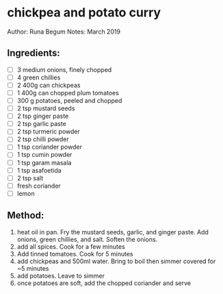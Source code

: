 # chickpea and potato curry
Author: Runa Begum
Notes: March 2019
## Ingredients:
- [ ] 3 medium onions, finely chopped
- [ ] 4 green chillies
- [ ] 2 400g can chickpeas
- [ ] 1 400g can chopped plum tomatoes
- [ ] 300 g potatoes, peeled and chopped
- [ ] 2 tsp mustard seeds
- [ ] 2 tsp ginger paste
- [ ] 2 tsp garlic paste
- [ ] 2 tsp turmeric powder
- [ ] 2 tsp chilli powder
- [ ] 1 tsp coriander powder
- [ ] 1 tsp cumin powder
- [ ] 1 tsp garam masala
- [ ] 1 tsp asafoetida
- [ ] 2 tsp salt
- [ ] fresh coriander
- [ ] lemon
## Method:
1. heat oil in pan. Fry the mustard seeds, garlic, and ginger paste. Add onions, green chillies, and salt. Soften the onions.
2. add all spices. Cook for a few minutes
3. Add tinned tomatoes. Cook for 5 minutes
4. add chickpeas and 500ml water. Bring to boil then simmer covered for ~5 minutes
5. add potatoes. Leave to simmer
6. once potatoes are soft, add the chopped coriander and serve